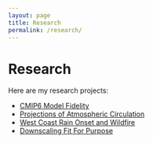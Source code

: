 ```yaml
---
layout: page
title: Research
permalink: /research/
---
```


# Research
Here are my research projects:

- [CMIP6 Model Fidelity](research/project1)
- [Projections of Atmospheric Circulation](research/project2)
- [West Coast Rain Onset and Wildfire](research/project3)
- [Downscaling Fit For Purpose](research/project4)

